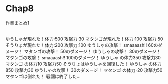 # Chap8
作業まとめ1

<br>
ゆうしゃが現れた！体力:500	攻撃力:30
マタンゴが現れた！体力:100	攻撃力:50
そうりょが現れた！体力:200	攻撃力:100
ゆうしゃの攻撃！	smaaaash!!
60のダメージ！
マタンゴの攻撃！	50のダメージ！
ゆうしゃの攻撃！	30のダメージ！
マタンゴの攻撃！	smaaaash!!
100のダメージ！
ゆうしゃ	の体力350	攻撃力30
マタンゴ	の体力10	攻撃力50
そうりょはゆうしゃを回復した！
ゆうしゃ	の体力850	攻撃力30
ゆうしゃの攻撃！	30のダメージ！
マタンゴ	の体力-20	攻撃力50
マタンゴは倒れた！
戦闘は終了した…
</br>
